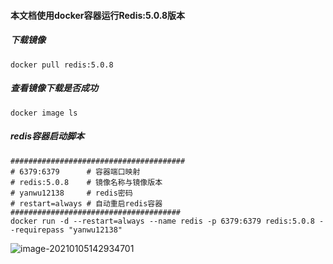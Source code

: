 #### 本文档使用docker容器运行Redis:5.0.8版本

##### 下载镜像

```shell
docker pull redis:5.0.8
```

 ##### 查看镜像下载是否成功

```shell
docker image ls
```

##### redis容器启动脚本

```shell
#######################################
# 6379:6379      # 容器端口映射
# redis:5.0.8    # 镜像名称与镜像版本
# yanwu12138     # redis密码
# restart=always # 自动重启redis容器
######################################
docker run -d --restart=always --name redis -p 6379:6379 redis:5.0.8 --requirepass "yanwu12138"
```

![image-20210105142934701](https://typroa12138.oss-cn-hangzhou.aliyuncs.com/image/2021/01/2021010514293434.png)